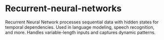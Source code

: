 # Recurrent-neural-networks
Recurrent Neural Network processes sequential data with hidden states for temporal dependencies. Used in language modeling, speech recognition, and more. Handles variable-length inputs and captures dynamic patterns.
